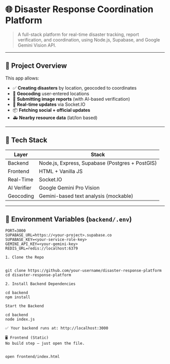 # 🌐 Disaster Response Coordination Platform

> A full-stack platform for real-time disaster tracking, report verification, and coordination, using Node.js, Supabase, and Google Gemini Vision API.

---

## 🧩 Project Overview

This app allows:
- ✅ **Creating disasters** by location, geocoded to coordinates
- 📍 **Geocoding** user-entered locations
- 📝 **Submitting image reports** (with AI-based verification)
- 📡 **Real-time updates** via Socket.IO
- 📦 **Fetching social + official updates**
- 🚑 **Nearby resource data** (lat/lon based)


---

## 🧰 Tech Stack

| Layer       | Stack                                        |
|------------|-----------------------------------------------|
| Backend     | Node.js, Express, Supabase (Postgres + PostGIS) |
| Frontend    | HTML + Vanilla JS                            |
| Real-Time   | Socket.IO                                    |
| AI Verifier | Google Gemini Pro Vision                     |
| Geocoding   | Gemini-based text analysis (mockable)        |

---

## 🔐 Environment Variables (`backend/.env`)

```env
PORT=3000
SUPABASE_URL=https://<your-project>.supabase.co
SUPABASE_KEY=<your-service-role-key>
GEMINI_API_KEY=<your-gemini-key>
REDIS_URL=redis://localhost:6379

1. Clone the Repo


git clone https://github.com/your-username/disaster-response-platform
cd disaster-response-platform

2. Install Backend Dependencies

cd backend
npm install

Start the Backend

cd backend
node index.js

✅ Your backend runs at: http://localhost:3000

🖥️ Frontend (Static)
No build step — just open the file.


open frontend/index.html
